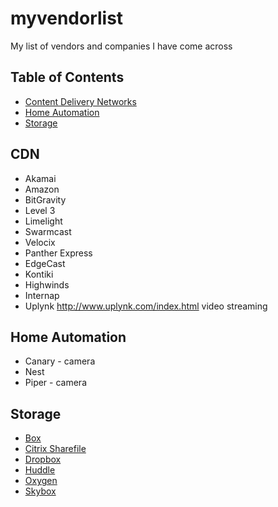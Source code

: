 # myvendorlist
My list of vendors and companies I have come across

## Table of Contents

- [Content Delivery Networks](#CDN)
- [Home Automation](#home-automation)
- [Storage](#storage)


## CDN
* Akamai
* Amazon
* BitGravity
* Level 3
* Limelight
* Swarmcast
* Velocix
* Panther Express
* EdgeCast
* Kontiki
* Highwinds
* Internap
* Uplynk http://www.uplynk.com/index.html video streaming

## Home Automation
* Canary - camera
* Nest 
* Piper - camera

## Storage
* [Box](http://box.com)
* [Citrix Sharefile](http://citrix.com)
* [Dropbox](http://dropbox.com)
* [Huddle](http://huddle.com)
* [Oxygen](http://oxygencloud.com)
* [Skybox](http://skybox.com)
